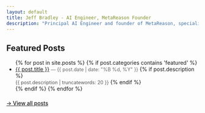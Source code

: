 ```yaml
---
layout: default
title: Jeff Bradley - AI Engineer, MetaReason Founder
description: "Principal AI Engineer and founder of MetaReason, specializing in AI governance, statistical methods for LLM evaluation, and responsible AI development."
---
```


## Featured Posts

<ul>
  {% for post in site.posts %}
    {% if post.categories contains 'featured' %}
    <li>
      <a href="{{ post.url }}">{{ post.title }}</a>
      <span style="color: #666; font-size: 0.9em;">— {{ post.date | date: "%B %d, %Y" }}</span>
      {% if post.description %}
        <br><span style="color: #555; font-size: 0.9em;">{{ post.description | truncatewords: 20 }}</span>
      {% endif %}
    </li>
    {% endif %}
  {% endfor %}
</ul>

<p style="margin-top: 1.5em;">
  <a href="/archive/" style="font-weight: 500;">→ View all posts</a>
</p>